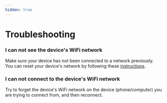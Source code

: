 ```yaml
---
hidden: true
---
```


# Troubleshooting

### I can not see the device's WiFi network

Make sure your device has not been connected to a network previously. You can reset your device's network by following these [instructions](../guides/README.md).

### I can not connect to the device's WiFi network

Try to forget the device's WiFi network on the device (phone/computer) you are trying to connect from, and then reconnect.
